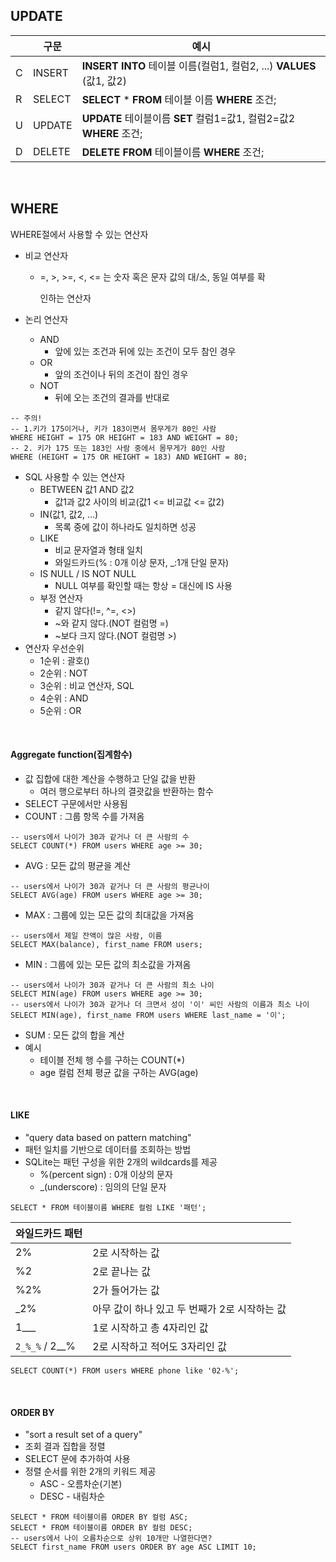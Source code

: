 ## UPDATE

|      | 구문   | 예시                                                         |
| ---- | ------ | ------------------------------------------------------------ |
| C    | INSERT | **INSERT INTO** 테이블 이름(컬럼1, 컬럼2, ...) **VALUES** (값1, 값2) |
| R    | SELECT | **SELECT** * **FROM** 테이블 이름 **WHERE** 조건;            |
| U    | UPDATE | **UPDATE** 테이블이름 **SET** 컬럼1=값1, 컬럼2=값2 **WHERE** 조건; |
| D    | DELETE | **DELETE FROM** 테이블이름 **WHERE** 조건;                   |

<br>

## WHERE

WHERE절에서 사용할 수 있는 연산자

* 비교 연산자

  * =, >, >=, <, <= 는 숫자 혹은 문자 값의 대/소, 동일 여부를 확

    인하는 연산자

* 논리 연산자

  * AND
    * 앞에 있는 조건과 뒤에 있는 조건이 모두 참인 경우
  * OR
    * 앞의 조건이나 뒤의 조건이 참인 경우
  * NOT
    * 뒤에 오는 조건의 결과를 반대로

``` sqlite
-- 주의!
-- 1.키가 175이거나, 키가 183이면서 몸무게가 80인 사람
WHERE HEIGHT = 175 OR HEIGHT = 183 AND WEIGHT = 80;
-- 2. 키가 175 또는 183인 사람 중에서 몸무게가 80인 사람
WHERE (HEIGHT = 175 OR HEIGHT = 183) AND WEIGHT = 80;
```

* SQL 사용할 수 있는 연산자
  * BETWEEN 값1 AND 값2
    * 값1과 값2 사이의 비교(값1 <= 비교값 <= 값2)
  * IN(값1, 값2, ...)
    * 목록 중에 값이 하나라도 일치하면 성공
  * LIKE
    * 비교 문자열과 형태 일치
    * 와일드카드(% : 0개 이상 문자, _:1개 단일 문자)
  * IS NULL / IS NOT NULL
    * NULL 여부를 확인할 때는 항상 = 대신에 IS 사용
  * 부정 연산자
    * 같지 않다(!=, ^=, <>)
    * ~와 같지 않다.(NOT 컬럼명 =)
    * ~보다 크지 않다.(NOT 컬럼명 >)
* 연산자 우선순위
  * 1순위 : 괄호()
  * 2순위 : NOT
  * 3순위 : 비교 연산자, SQL
  * 4순위 : AND
  * 5순위 : OR

<br>

#### Aggregate function(집계함수)

* 값 집합에 대한 계산을 수행하고 단일 값을 반환
  * 여러 행으로부터 하나의 결괏값을 반환하는 함수
* SELECT  구문에서만 사용됨
* COUNT : 그룹 항목 수를 가져옴

``` sqlite
-- users에서 나이가 30과 같거나 더 큰 사람의 수
SELECT COUNT(*) FROM users WHERE age >= 30;
```

* AVG : 모든 값의 평균을 계산

``` sqlite
-- users에서 나이가 30과 같거나 더 큰 사람의 평균나이
SELECT AVG(age) FROM users WHERE age >= 30;
```

* MAX : 그룹에 있는 모든 값의 최대값을 가져옴

``` sqlite
-- users에서 제일 잔액이 많은 사람, 이름
SELECT MAX(balance), first_name FROM users;
```

* MIN : 그룹에 있는 모든 값의 최소값을 가져옴

``` sqlite
-- users에서 나이가 30과 같거나 더 큰 사람의 최소 나이
SELECT MIN(age) FROM users WHERE age >= 30;
-- users에서 나이가 30과 같거나 더 크면서 성이 '이' 씨인 사람의 이름과 최소 나이
SELECT MIN(age), first_name FROM users WHERE last_name = '이';
```

* SUM : 모든 값의 합을 계산
* 예시
  * 테이블 전체 행 수를 구하는 COUNT(*)
  * age 컬럼 전체 평균 값을 구하는 AVG(age)

<br>

#### LIKE

* "query data based on pattern matching"
* 패턴 일치를 기반으로 데이터를 조회하는 방법
* SQLite는 패턴 구성을 위한 2개의 wildcards를 제공
  * %(percent sign) : 0개 이상의 문자
  * _(underscore) : 임의의 단일 문자

``` sqlite
SELECT * FROM 테이블이름 WHERE 컬럼 LIKE '패턴';
```

| 와일드카드 패턴 |                                               |
| --------------- | --------------------------------------------- |
| 2%              | 2로 시작하는 값                               |
| %2              | 2로 끝나는 값                                 |
| %2%             | 2가 들어가는 값                               |
| _2%             | 아무 값이 하나 있고 두 번째가 2로 시작하는 값 |
| 1___            | 1로 시작하고 총 4자리인 값                    |
| `2_%_%` / 2__%  | 2로 시작하고 적어도 3자리인 값                |

``` sqlite
SELECT COUNT(*) FROM users WHERE phone like '02-%';
```

<br>

#### ORDER BY

* "sort a result set of a query"
* 조회 결과 집합을 정렬
* SELECT 문에 추가하여 사용
* 정렬 순서를 위한 2개의 키워드 제공
  * ASC - 오름차순(기본)
  * DESC - 내림차순

``` sqlite
SELECT * FROM 테이블이름 ORDER BY 컬럼 ASC;
SELECT * FROM 테이블이름 ORDER BY 컬럼 DESC;
-- users에서 나이 오름차순으로 상위 10개만 나열한다면?
SELECT first_name FROM users ORDER BY age ASC LIMIT 10;
```

